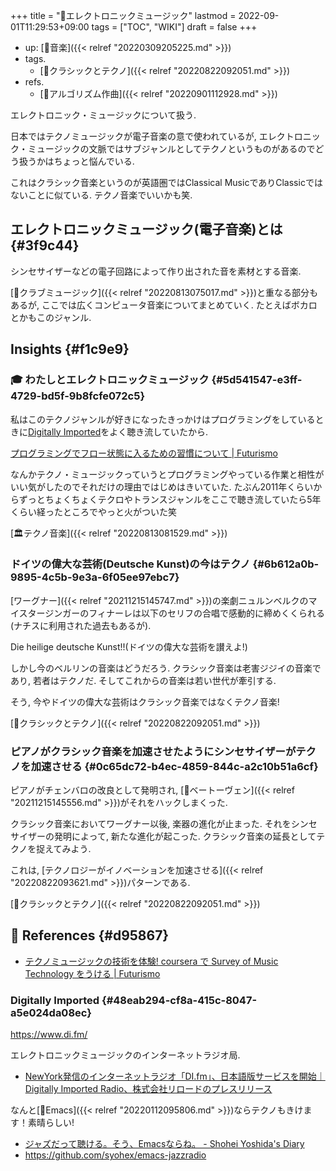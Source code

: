 +++
title = "📝エレクトロニックミュージック"
lastmod = 2022-09-01T11:29:53+09:00
tags = ["TOC", "WIKI"]
draft = false
+++

-   up: [📂音楽]({{< relref "20220309205225.md" >}})
-   tags.
    -   [🔖クラシックとテクノ]({{< relref "20220822092051.md" >}})
-   refs.
    -   [📝アルゴリズム作曲]({{< relref "20220901112928.md" >}})

エレクトロニック・ミュージックについて扱う.

日本ではテクノミュージックが電子音楽の意で使われているが, エレクトロニック・ミュージックの文脈ではサブジャンルとしてテクノというものがあるのでどう扱うかはちょっと悩んでいる.

これはクラシック音楽というのが英語圏ではClassical MusicでありClassicではないことに似ている. テクノ音楽でいいかも笑.


## エレクトロニックミュージック(電子音楽)とは {#3f9c44}

シンセサイザーなどの電子回路によって作り出された音を素材とする音楽.

[📝クラブミュージック]({{< relref "20220813075017.md" >}})と重なる部分もあるが, ここでは広くコンピュータ音楽についてまとめていく. たとえばボカロとかもこのジャンル.


## Insights {#f1c9e9}


### <span class="org-todo todo _">🎓</span> わたしとエレクトロニックミュージック {#5d541547-e3ff-4729-bd5f-9b8fcfe072c5}

私はこのテクノジャンルが好きになったきっかけはプログラミングをしているときに[Digitally Imported](#48eab294-cf8a-415c-8047-a5e024da08ec)をよく聴き流していたから.

[プログラミングでフロー状態に入るための習慣について | Futurismo](https://futurismo.biz/archives/5665/)

なんかテクノ・ミュージックっていうとプログラミングやっている作業と相性がいい気がしたのでそれだけの理由ではじめはきいていた. たぶん2011年くらいからずっとちょくちょくテクロやトランスジャンルをここで聴き流していたら5年くらい経ったところでやっと火がついた笑

[🏛テクノ音楽]({{< relref "20220813081529.md" >}})


### ドイツの偉大な芸術(Deutsche Kunst)の今はテクノ {#6b612a0b-9895-4c5b-9e3a-6f05ee97ebc7}

[ワーグナー]({{< relref "20211215145747.md" >}})の楽劇ニュルンベルクのマイスタージンガーのフィナーレは以下のセリフの合唱で感動的に締めくくられる(ナチスに利用された過去もあるが).

Die heilige deutsche Kunst!!(ドイツの偉大な芸術を讃えよ!)

しかし今のベルリンの音楽はどうだろう. クラシック音楽は老害ジジイの音楽であり, 若者はテクノだ. そしてこれからの音楽は若い世代が牽引する.

そう, 今やドイツの偉大な芸術はクラシック音楽ではなくテクノ音楽!

[🔖クラシックとテクノ]({{< relref "20220822092051.md" >}})


### ピアノがクラシック音楽を加速させたようにシンセサイザーがテクノを加速させる {#0c65dc72-b4ec-4859-844c-a2c10b51a6cf}

ピアノがチェンバロの改良として発明され, [📝ベートーヴェン]({{< relref "20211215145556.md" >}})がそれをハックしまくった.

クラシック音楽においてワーグナー以後, 楽器の進化が止まった. それをシンセサイザーの発明によって, 新たな進化が起こった. クラシック音楽の延長としてテクノを捉えてみよう.

これは, [テクノロジーがイノベーションを加速させる]({{< relref "20220822093621.md" >}})パターンである.

[🔖クラシックとテクノ]({{< relref "20220822092051.md" >}})


## <span class="org-todo todo _">🔗</span> References {#d95867}

-   [テクノミュージックの技術を体験! coursera で Survey of Music Technology をうける | Futurismo](https://futurismo.biz/archives/2700/)


### Digitally Imported {#48eab294-cf8a-415c-8047-a5e024da08ec}

<https://www.di.fm/>

エレクトロニックミュージックのインターネットラジオ局.

-   [NewYork発信のインターネットラジオ「DI.fm」、日本語版サービスを開始｜Digitally Imported Radio、株式会社リロードのプレスリリース](https://www.atpress.ne.jp/news/6921)

なんと[📝Emacs]({{< relref "20220112095806.md" >}})ならテクノもきけます！素晴らしい!

-   [ジャズだって聴ける。そう、Emacsならね。 - Shohei Yoshida's Diary](https://syohex.hatenablog.com/entry/20150208/1423395606)
-   <https://github.com/syohex/emacs-jazzradio>
